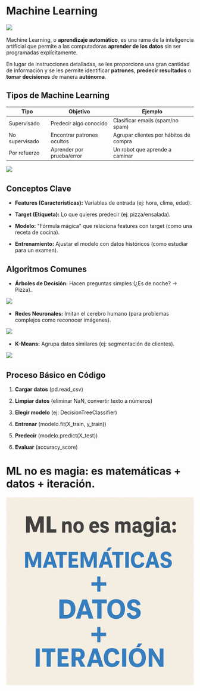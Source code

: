 # Machine Learning

![](https://www.captia.es/assets/img/web/ML.jpg)


Machine Learning, o **aprendizaje automático**, es una rama de la inteligencia artificial que permite a las computadoras **aprender de los datos** sin ser programadas explícitamente. 

En lugar de instrucciones detalladas, se les proporciona una gran cantidad de información y se les permite identificar **patrones**, **predecir resultados** o **tomar decisiones** de manera **autónoma**. 

## Tipos de Machine Learning

|Tipo	|Objetivo	|Ejemplo |
|-|-|-|
|Supervisado    | Predecir algo conocido     | Clasificar emails (spam/no spam)|
|No supervisado | Encontrar patrones ocultos | Agrupar clientes por hábitos de compra|
|Por refuerzo   | Aprender por prueba/error  | Un robot que aprende a caminar|


![](https://miro.medium.com/v2/resize:fit:720/format:webp/1*YgXPZN3y0wJ6NnnfpaM1qA.png)

## Conceptos Clave

* **Features (Características):** Variables de entrada (ej: hora, clima, edad).

* **Target (Etiqueta):** Lo que quieres predecir (ej: pizza/ensalada).

* **Modelo:** "Fórmula mágica" que relaciona features con target (como una receta de cocina).

* **Entrenamiento:** Ajustar el modelo con datos históricos (como estudiar para un examen).

## Algoritmos Comunes

* **Árboles de Decisión:** Hacen preguntas simples (¿Es de noche? → Pizza).

![](https://interactivechaos.com/sites/default/files/inline-images/tutorial_ml_tree_regresion_03.png)

* **Redes Neuronales:** Imitan el cerebro humano (para problemas complejos como reconocer imágenes).

![](https://www.futurespace.es/wp-content/uploads/2021/04/Etimologia-de-la-red-neuronal.jpg)

* **K-Means:** Agrupa datos similares (ej: segmentación de clientes).

![](https://prateekvjoshi.com/wp-content/uploads/2013/06/main.jpg)

## Proceso Básico en Código

1. **Cargar datos** (pd.read_csv)

2. **Limpiar datos** (eliminar NaN, convertir texto a números)

3. **Elegir modelo** (ej: DecisionTreeClassifier)

4. **Entrenar** (modelo.fit(X_train, y_train))

5. **Predecir** (modelo.predict(X_test))

6. **Evaluar**  (accuracy_score)

# ML no es magia: es matemáticas + datos + iteración.
![](ml.png)